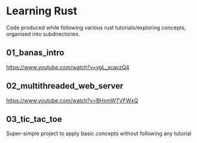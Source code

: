 # Learning Rust 
Code produced while following various rust tutorials/exploring concepts, organised into subdirectories.


## 01_banas_intro 
https://www.youtube.com/watch?v=ygL_xcavzQ4

## 02_multithreaded_web_server
https://www.youtube.com/watch?v=BHxmWTVFWxQ

## 03_tic_tac_toe
Super-simple project to apply basic concepts without following any tutorial